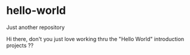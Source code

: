 # hello-world
Just another repository

Hi there, don't you just love working thru the "Hello World" introduction projects ??
